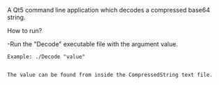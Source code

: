 A Qt5 command line application which decodes a compressed base64 string.


How to run?
  
   -Run the "Decode" executable file with the argument value.

    Example: ./Decode "value"


    The value can be found from inside the CompressedString text file.
